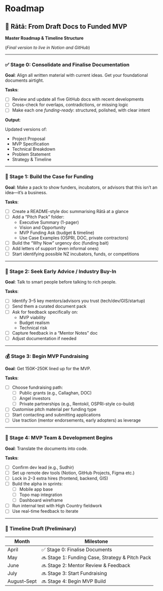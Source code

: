 # Roadmap

## 🧭 **Rātā: From Draft Docs to Funded MVP**

**Master Roadmap & Timeline Structure**

(*Final version to live in Notion and GitHub*)

---

### ✅ **Stage 0: Consolidate and Finalise Documentation**

**Goal**: Align all written material with current ideas. Get your foundational documents airtight.

**Tasks**:

- [ ]  Review and update all five GitHub docs with recent developments
- [ ]  Cross-check for overlaps, contradictions, or missing logic
- [ ]  Make each one *funding-ready*: structured, polished, with clear intent

**Output**:

Updated versions of:

- Project Proposal
- MVP Specification
- Technical Breakdown
- Problem Statement
- Strategy & Timeline

---

### 🧱 **Stage 1: Build the Case for Funding**

**Goal**: Make a pack to show funders, incubators, or advisors that this isn’t an idea—it’s a business.

**Tasks**:

- [ ]  Create a README-style doc summarising Rātā at a glance
- [ ]  Add a “Pitch Pack” folder:
    - Executive Summary (1-pager)
    - Vision and Opportunity
    - MVP Funding Ask (budget & timeline)
    - Use Case Examples (OSPRI, DOC, private contractors)
- [ ]  Build the “Why Now” urgency doc (funding bait)
- [ ]  Add letters of support (even informal ones)
- [ ]  Start identifying possible NZ incubators, funds, or competitions

---

### 🧠 **Stage 2: Seek Early Advice / Industry Buy-In**

**Goal**: Talk to smart people before talking to rich people.

**Tasks**:

- [ ]  Identify 3–5 key mentors/advisors you trust (tech/dev/GIS/startup)
- [ ]  Send them a curated document pack
- [ ]  Ask for feedback specifically on:
    - MVP viability
    - Budget realism
    - Technical risk
- [ ]  Capture feedback in a “Mentor Notes” doc
- [ ]  Adjust documentation if needed

---

### 💰 **Stage 3: Begin MVP Fundraising**

**Goal**: Get $150K–$250K lined up for the MVP.

**Tasks**:

- [ ]  Choose fundraising path:
    - ☐ Public grants (e.g., Callaghan, DOC)
    - ☐ Angel investors
    - ☐ Private partnerships (e.g., Rentokil, OSPRI-style co-build)
- [ ]  Customise pitch material per funding type
- [ ]  Start contacting and submitting applications
- [ ]  Use traction (mentor endorsements, early adopters) as leverage

---

### 🚀 **Stage 4: MVP Team & Development Begins**

**Goal**: Translate the documents into code.

**Tasks**:

- [ ]  Confirm dev lead (e.g., Sudhir)
- [ ]  Set up remote dev tools (Notion, GitHub Projects, Figma etc.)
- [ ]  Lock in 2–3 extra hires (frontend, backend, GIS)
- [ ]  Build the alpha in sprints:
    - ☐ Mobile app base
    - ☐ Topo map integration
    - ☐ Dashboard wireframe
- [ ]  Run internal test with High Country fieldwork
- [ ]  Use real-time feedback to iterate

---

### 🧭 **Timeline Draft (Preliminary)**

| Month | Milestone |
| --- | --- |
| April | ✅ Stage 0: Finalise Documents |
| May | 🔜 Stage 1: Funding Case, Strategy & Pitch Pack |
| June | 🔜 Stage 2: Mentor Review & Feedback |
| July | 🔜 Stage 3: Start Fundraising |
| August–Sept | 🔜 Stage 4: Begin MVP Build |